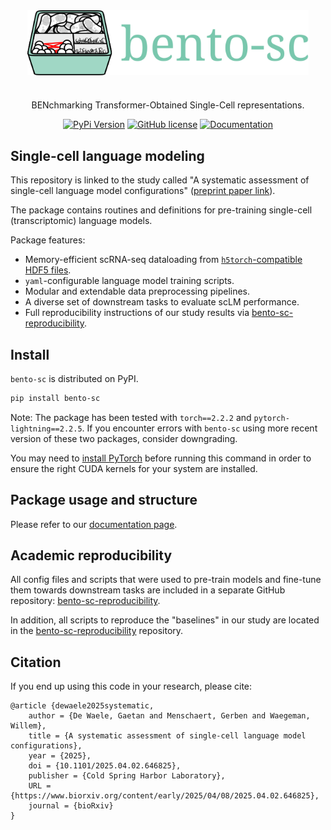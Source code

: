 <div align="center">

<img src="https://raw.githubusercontent.com/gdewael/bento-sc/refs/heads/main/assets/bento.svg" align="center" width="450" alt="bento-sc" href="https://github.com/gdewael/bento-sc">

<h1></h1>

BENchmarking Transformer-Obtained Single-Cell representations.


[![PyPi Version](https://img.shields.io/pypi/v/bento-sc.svg)](https://pypi.python.org/pypi/bento-sc/)
[![GitHub license](https://img.shields.io/github/license/gdewael/bento-sc)](https://github.com/gdewael/bento-sc/blob/main/LICENSE)
[![Documentation](https://readthedocs.org/projects/bento-sc/badge/?version=latest&style=flat-default)](https://bento-sc.readthedocs.io/en/latest/index.html)

</div>

## Single-cell language modeling

This repository is linked to the study called "A systematic assessment of single-cell language model configurations" ([preprint paper link](https://doi.org/10.1101/2025.04.02.646825)).

The package contains routines and definitions for pre-training single-cell (transcriptomic) language models.

Package features:
- Memory-efficient scRNA-seq dataloading from [`h5torch`-compatible HDF5 files](https://github.com/gdewael/h5torch).
- `yaml`-configurable language model training scripts.
- Modular and extendable data preprocessing pipelines.
- A diverse set of downstream tasks to evaluate scLM performance.
- Full reproducibility instructions of our study results via [bento-sc-reproducibility](https://github.com/gdewael/bento-sc-reproducibility).



## Install

`bento-sc` is distributed on PyPI.
```bash
pip install bento-sc
```
Note: The package has been tested with `torch==2.2.2` and `pytorch-lightning==2.2.5`. If you encounter errors with `bento-sc` using more recent version of these two packages, consider downgrading.

You may need to [install PyTorch](https://pytorch.org/get-started/locally/) before running this command in order to ensure the right CUDA kernels for your system are installed.

## Package usage and structure 

Please refer to our [documentation page](https://bento-sc.readthedocs.io/en/latest/index.html).

## Academic reproducibility

All config files and scripts that were used to pre-train models and fine-tune them towards downstream tasks are included in a separate GitHub repository: [bento-sc-reproducibility](https://github.com/gdewael/bento-sc-reproducibility).

In addition, all scripts to reproduce the "baselines" in our study are located in the [bento-sc-reproducibility](https://github.com/gdewael/bento-sc-reproducibility) repository.

## Citation

If you end up using this code in your research, please cite:
```
@article {dewaele2025systematic,
	author = {De Waele, Gaetan and Menschaert, Gerben and Waegeman, Willem},
	title = {A systematic assessment of single-cell language model configurations},
	year = {2025},
	doi = {10.1101/2025.04.02.646825},
	publisher = {Cold Spring Harbor Laboratory},
	URL = {https://www.biorxiv.org/content/early/2025/04/08/2025.04.02.646825},
	journal = {bioRxiv}
}
```